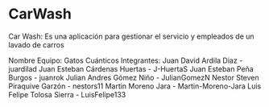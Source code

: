 # CarWash
Car Wash: Es una aplicación para gestionar el servicio y empleados de un lavado de carros

Nombre Equipo: Gatos Cuánticos
Integrantes: 
Juan David Ardila Diaz - juardilad
Juan Esteban Cárdenas Huertas - J-HuertaS
Juan Esteban Peña Burgos - juanrok
Julian Andres Gómez Niño - JulianGomezN
Nestor Steven Piraquive Garzón - nestors11
Martin Moreno Jara - Martin-Moreno-Jara
Luis Felipe Tolosa Sierra - LuisFelipe133
